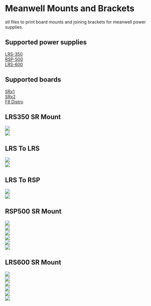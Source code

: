 # Meanwell Mounts and Brackets

stl files to print board mounts and joining brackets for meanwell power supplies.

## Supported power supplies

<a href=https://www.meanwellaustralia.com.au/products/lrs-350>LRS-350</a><br>
<a href=https://www.meanwellaustralia.com.au/products/rsp-500>RSP-500</a><br>
<a href=https://www.meanwellaustralia.com.au/products/lrs-600>LRS-600</a><br>

## Supported boards

<a href=https://pixelcontroller.com/store/featured/86-srx1.html>SRx1</a><br>
<a href=https://pixelcontroller.com/store/long-range-expansion/83-srx2.html>SRx2</a><br>
<a href=https://pixelcontroller.com/store/accessories/46-f8-distro.html>F8 Distro</a><br>



## LRS350 SR Mount

<img src=https://github.com/DnG-Crafts/3D_Printables/blob/main/Mw%20SR%20Mount/LRS%20350/image1.jpg><br>
<img src=https://github.com/DnG-Crafts/3D_Printables/blob/main/Mw%20SR%20Mount/LRS%20350/image2.jpg><br>


## LRS To LRS

<img src=https://github.com/DnG-Crafts/3D_Printables/blob/main/Mw%20SR%20Mount/LRS%20To%20LRS/image1.jpg><br>
<img src=https://github.com/DnG-Crafts/3D_Printables/blob/main/Mw%20SR%20Mount/LRS%20To%20LRS/image2.jpg><br>


## LRS To RSP

<img src=https://github.com/DnG-Crafts/3D_Printables/blob/main/Mw%20SR%20Mount/LRS%20To%20RSP/image1.jpg><br>
<img src=https://github.com/DnG-Crafts/3D_Printables/blob/main/Mw%20SR%20Mount/LRS%20To%20RSP/image2.jpg><br>


## RSP500 SR Mount

<img src=https://github.com/DnG-Crafts/3D_Printables/blob/main/Mw%20SR%20Mount/RSP%20500/image1.jpg><br>
<img src=https://github.com/DnG-Crafts/3D_Printables/blob/main/Mw%20SR%20Mount/RSP%20500/image2.jpg><br>
<img src=https://github.com/DnG-Crafts/3D_Printables/blob/main/Mw%20SR%20Mount/RSP%20500/image3.jpg><br>
<img src=https://github.com/DnG-Crafts/3D_Printables/blob/main/Mw%20SR%20Mount/RSP%20500/image4.jpg><br>
<img src=https://github.com/DnG-Crafts/3D_Printables/blob/main/Mw%20SR%20Mount/RSP%20500/image5.jpg><br>
<img src=https://github.com/DnG-Crafts/3D_Printables/blob/main/Mw%20SR%20Mount/RSP%20500/image6.jpg><br>


## LRS600 SR Mount

<img src=https://github.com/DnG-Crafts/3D_Printables/blob/main/Mw%20SR%20Mount/LRS%20600/image1.jpg><br>
<img src=https://github.com/DnG-Crafts/3D_Printables/blob/main/Mw%20SR%20Mount/LRS%20600/image2.jpg><br>
<img src=https://github.com/DnG-Crafts/3D_Printables/blob/main/Mw%20SR%20Mount/LRS%20600/image3.jpg><br>
<img src=https://github.com/DnG-Crafts/3D_Printables/blob/main/Mw%20SR%20Mount/LRS%20600/image4.jpg><br>
<img src=https://github.com/DnG-Crafts/3D_Printables/blob/main/Mw%20SR%20Mount/LRS%20600/image5.jpg><br>
<img src=https://github.com/DnG-Crafts/3D_Printables/blob/main/Mw%20SR%20Mount/LRS%20600/image6.jpg><br>







